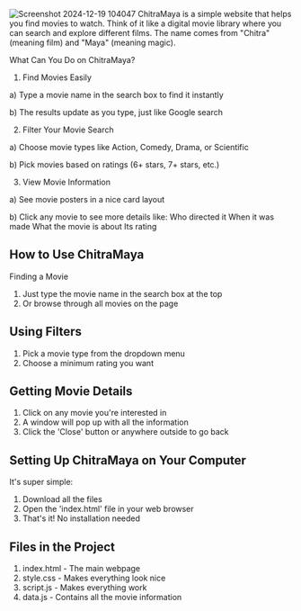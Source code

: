 ![Screenshot 2024-12-19 104047](https://github.com/user-attachments/assets/2f31a995-8ebd-4de2-a17c-d12f391f3699)
ChitraMaya is a simple website that helps you find movies to watch. 
Think of it like a digital movie library where you can search and explore different films. 
The name comes from "Chitra" (meaning film) and "Maya" (meaning magic).

What Can You Do on ChitraMaya?

1. Find Movies Easily
   
a) Type a movie name in the search box to find it instantly

b) The results update as you type, just like Google search



2. Filter Your Movie Search
   
a) Choose movie types like Action, Comedy, Drama, or Scientific

b) Pick movies based on ratings (6+ stars, 7+ stars, etc.)



3. View Movie Information
   
a) See movie posters in a nice card layout

b) Click any movie to see more details like:
         Who directed it
         When it was made
         What the movie is about
         Its rating

## How to Use ChitraMaya

Finding a Movie
1) Just type the movie name in the search box at the top
2) Or browse through all movies on the page


## Using Filters

1) Pick a movie type from the dropdown menu
2) Choose a minimum rating you want


## Getting Movie Details

1) Click on any movie you're interested in
2) A window will pop up with all the information
3) Click the 'Close' button or anywhere outside to go back



## Setting Up ChitraMaya on Your Computer

It's super simple:
1) Download all the files
2) Open the 'index.html' file in your web browser
3) That's it! No installation needed

## Files in the Project

1) index.html - The main webpage
2) style.css - Makes everything look nice
3) script.js - Makes everything work
4) data.js - Contains all the movie information

